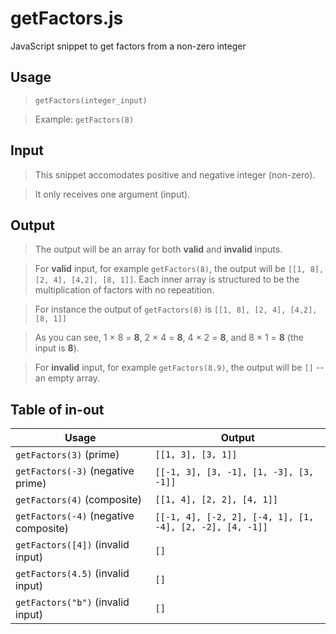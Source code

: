 # getFactors.js
JavaScript snippet to get factors from a non-zero integer

## Usage
> `getFactors(integer_input)`

> Example: `getFactors(8)`

## Input
> This snippet accomodates positive and negative integer (non-zero).

> It only receives one argument (input).

## Output 
> The output will be an array for both **valid** and **invalid** inputs.

> For **valid** input, for example `getFactors(8)`, the output will be `[[1, 8], [2, 4], [4,2], [8, 1]]`. Each inner array is structured to be the multiplication of factors with no repeatition. 

> For instance the output of `getFactors(8)` is `[[1, 8], [2, 4], [4,2], [8, 1]]` 

> As you can see, 1 &times; 8 = **8**, 2 &times; 4 = **8**, 4 &times; 2 = **8**, and 8 &times; 1 = **8** (the input is **8**).

> For **invalid** input, for example `getFactors(8.9)`, the output will be `[]` -- an empty array.

## Table of in-out

Usage | Output
------|--------
`getFactors(3)` (prime) | `[[1, 3], [3, 1]]`
`getFactors(-3)` (negative prime) | `[[-1, 3], [3, -1], [1, -3], [3, -1]]`
`getFactors(4)` (composite) | `[[1, 4], [2, 2], [4, 1]]`
`getFactors(-4)` (negative composite) | `[[-1, 4], [-2, 2], [-4, 1], [1, -4], [2, -2], [4, -1]]`
`getFactors([4])` (invalid input) | `[]`
`getFactors(4.5)` (invalid input) | `[]`
`getFactors("b")` (invalid input) | `[]`
